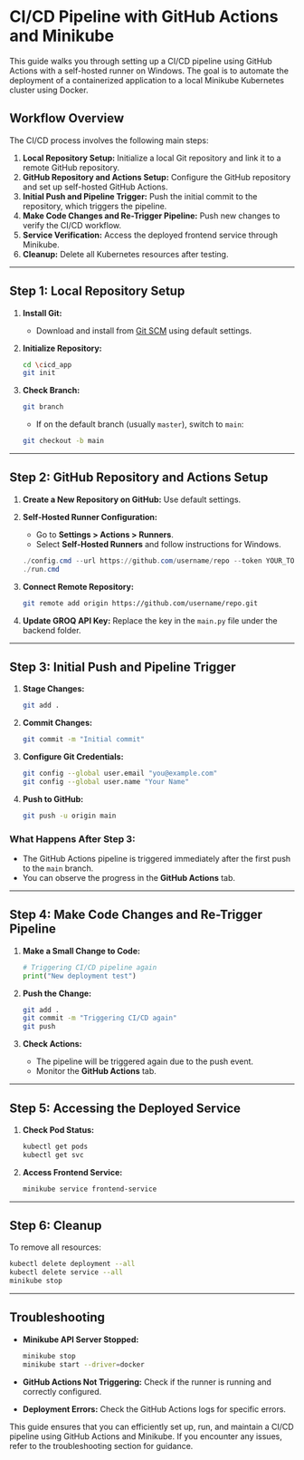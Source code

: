 # CI/CD Pipeline with GitHub Actions and Minikube

This guide walks you through setting up a CI/CD pipeline using GitHub Actions with a self-hosted runner on Windows. The goal is to automate the deployment of a containerized application to a local Minikube Kubernetes cluster using Docker.

## Workflow Overview

The CI/CD process involves the following main steps:

1. **Local Repository Setup:** Initialize a local Git repository and link it to a remote GitHub repository.
2. **GitHub Repository and Actions Setup:** Configure the GitHub repository and set up self-hosted GitHub Actions.
3. **Initial Push and Pipeline Trigger:** Push the initial commit to the repository, which triggers the pipeline.
4. **Make Code Changes and Re-Trigger Pipeline:** Push new changes to verify the CI/CD workflow.
5. **Service Verification:** Access the deployed frontend service through Minikube.
6. **Cleanup:** Delete all Kubernetes resources after testing.

---

## Step 1: Local Repository Setup

1. **Install Git:**

   * Download and install from [Git SCM](https://git-scm.com/downloads) using default settings.
2. **Initialize Repository:**

   ```bash
   cd \cicd_app
   git init
   ```
3. **Check Branch:**

   ```bash
   git branch
   ```

   * If on the default branch (usually `master`), switch to `main`:

   ```bash
   git checkout -b main
   ```

---

## Step 2: GitHub Repository and Actions Setup

1. **Create a New Repository on GitHub:** Use default settings.
2. **Self-Hosted Runner Configuration:**

   * Go to **Settings > Actions > Runners**.
   * Select **Self-Hosted Runners** and follow instructions for Windows.

   ```powershell
   ./config.cmd --url https://github.com/username/repo --token YOUR_TOKEN
   ./run.cmd
   ```
3. **Connect Remote Repository:**

   ```bash
   git remote add origin https://github.com/username/repo.git
   ```
4. **Update GROQ API Key:** Replace the key in the `main.py` file under the backend folder.

---

## Step 3: Initial Push and Pipeline Trigger

1. **Stage Changes:**

   ```bash
   git add .
   ```
2. **Commit Changes:**

   ```bash
   git commit -m "Initial commit"
   ```
3. **Configure Git Credentials:**

   ```bash
   git config --global user.email "you@example.com"
   git config --global user.name "Your Name"
   ```
4. **Push to GitHub:**

   ```bash
   git push -u origin main
   ```

### What Happens After Step 3:

* The GitHub Actions pipeline is triggered immediately after the first push to the `main` branch.
* You can observe the progress in the **GitHub Actions** tab.

---

## Step 4: Make Code Changes and Re-Trigger Pipeline

1. **Make a Small Change to Code:**

   ```python
   # Triggering CI/CD pipeline again
   print("New deployment test")
   ```
2. **Push the Change:**

   ```bash
   git add .
   git commit -m "Triggering CI/CD again"
   git push
   ```
3. **Check Actions:**

   * The pipeline will be triggered again due to the push event.
   * Monitor the **GitHub Actions** tab.

---

## Step 5: Accessing the Deployed Service

1. **Check Pod Status:**

   ```bash
   kubectl get pods
   kubectl get svc
   ```
2. **Access Frontend Service:**

   ```bash
   minikube service frontend-service
   ```

---

## Step 6: Cleanup

To remove all resources:

```bash
kubectl delete deployment --all
kubectl delete service --all
minikube stop
```

---

## Troubleshooting

* **Minikube API Server Stopped:**

  ```bash
  minikube stop
  minikube start --driver=docker
  ```
* **GitHub Actions Not Triggering:** Check if the runner is running and correctly configured.
* **Deployment Errors:** Check the GitHub Actions logs for specific errors.

This guide ensures that you can efficiently set up, run, and maintain a CI/CD pipeline using GitHub Actions and Minikube. If you encounter any issues, refer to the troubleshooting section for guidance.
